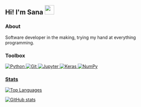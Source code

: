 
<!--
**sanaa-khan/sanaa-khan** is a ✨ _special_ ✨ repository because its `README.md` (this file) appears on your GitHub profile.

Here are some ideas to get you started:

- 🔭 I’m currently working on ...
- 🌱 I’m currently learning ...
- 👯 I’m looking to collaborate on ...
- 🤔 I’m looking for help with ...
- 💬 Ask me about ...
- 📫 How to reach me: ...
- 😄 Pronouns: ...
- ⚡ Fun fact: ...
-->

<h2>Hi! I'm Sana <img src="https://media.giphy.com/media/hvRJCLFzcasrR4ia7z/giphy.gif" width="30"></h2>

<h3> About </h3>
<p> Software developer in the making, trying my hand at everything programming. </p>

<h3> Toolbox </h3>
<p align="left">
 <a href="#">
	 
<img alt="Python" src="https://img.shields.io/badge/python%20-%2314354C.svg?&style=for-the-badge&logo=python&logoColor=white"/>
<img alt="Git" src="https://img.shields.io/badge/git%20-%23F05033.svg?&style=for-the-badge&logo=git&logoColor=white"/>
<img alt="Jupyter" src="https://img.shields.io/badge/Jupyter%20-%23F37626.svg?&style=for-the-badge&logo=Jupyter&logoColor=white" />
<img alt="Keras" src="https://img.shields.io/badge/Keras%20-%23D00000.svg?&style=for-the-badge&logo=Keras&logoColor=white"/>
<img alt="NumPy" src="https://img.shields.io/badge/numpy%20-%23013243.svg?&style=for-the-badge&logo=numpy&logoColor=white" />

</p>

<h3> Stats </h3>

[![Top Languages](https://github-readme-stats.vercel.app/api/top-langs/?username=sanaa-khan&theme=github_dark)](https://github.com/anuraghazra/github-readme-stats)

[![GitHub stats](https://github-readme-stats.vercel.app/api?username=sanaa-khan&theme=github_dark)](https://github.com/anuraghazra/github-readme-stats)
